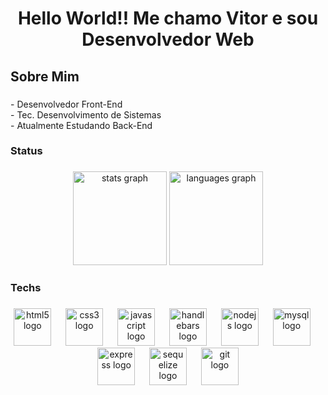 <h1 align="center">Hello World!! Me chamo Vitor e sou Desenvolvedor Web </></h1>

###

<h2 align="left">Sobre Mim</h2>

###

<p align="left">- Desenvolvedor Front-End<br>- Tec. Desenvolvimento de Sistemas<br>- Atualmente Estudando Back-End</p>

###


###

<h3 align="left">Status</h3>

###

<div align="center">
  <img src="https://github-readme-stats.vercel.app/api?username=DevVitorlevi&hide_title=false&hide_rank=false&show_icons=true&include_all_commits=false&count_private=true&disable_animations=false&theme=dracula&locale=pt-br&hide_border=false" height="150" alt="stats graph"  />
  <img src="https://github-readme-stats.vercel.app/api/top-langs?username=DevVitorlevi&locale=pt-br&hide_title=true&layout=compact&card_width=320&langs_count=6&theme=dracula&hide_border=true" height="150" alt="languages graph"  />
</div>

###

<h3 align="left">Techs</h3>

###

<div align="center">
  <img src="https://skillicons.dev/icons?i=html" height="60" alt="html5 logo"  />
  <img width="15" />
  <img src="https://skillicons.dev/icons?i=css" height="60" alt="css3 logo"  />
  <img width="15" />
  <img src="https://skillicons.dev/icons?i=js" height="60" alt="javascript logo"  />
  <img width="15" />
  <img src="https://cdn.jsdelivr.net/gh/devicons/devicon/icons/handlebars/handlebars-original.svg" height="60" alt="handlebars logo"  />
  <img width="15" />
  <img src="https://skillicons.dev/icons?i=nodejs" height="60" alt="nodejs logo"  />
  <img width="15" />
  <img src="https://skillicons.dev/icons?i=mysql" height="60" alt="mysql logo"  />
  <img width="15" />
  <img src="https://skillicons.dev/icons?i=express" height="60" alt="express logo"  />
  <img width="15" />
  <img src="https://skillicons.dev/icons?i=sequelize" height="60" alt="sequelize logo"  />
  <img width="15" />
  <img src="https://skillicons.dev/icons?i=git" height="60" alt="git logo"  />
</div>

###

###
